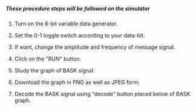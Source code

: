 ##### These procedure steps will be followed on the simulator

1. Turn on the 8-bit variable data generator.

2. Set the 0-1 toggle switch according to your data-bit.

3. If want, change the amplitude and frequency of message signal.

4. Click on the "RUN" button.

5. Study the graph of BASK signal.

6. Download the graph in PNG as well as JPEG form.

7. Decode the  BASK signal using "decode" button placed below of BASK graph.
